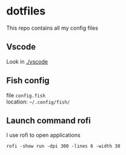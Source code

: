 # dotfiles
This repo contains all my config files

## Vscode
Look in [./vscode](./vscode)

## Fish config
file `config.fish`  
location: `~/.config/fish/`  

## Launch command rofi
I use rofi to open applications
```
rofi -show run -dpi 300 -lines 6 -width 30
```
